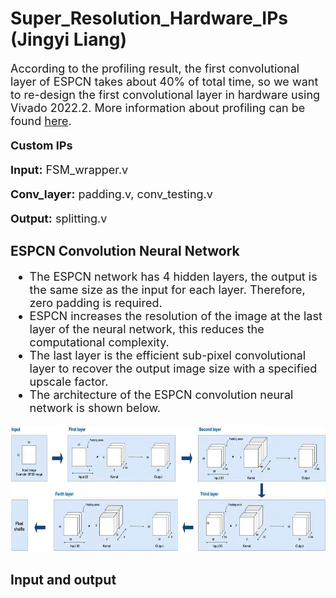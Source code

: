 # Super_Resolution_Hardware_IPs (Jingyi Liang)

<font size = 4>

According to the profiling result, the first convolutional layer of ESPCN takes about 40% of total time, so we want to re-design the first convolutional layer in hardware using Vivado 2022.2. More information about profiling can be found [here](https://github.com/Terrortorpe/FPGA-Consultancy/tree/clean/Super_Resolution_Methods). 

**Custom IPs**
 
**Input:** FSM_wrapper.v
 
**Conv_layer:** padding.v, conv_testing.v
 
**Output:** splitting.v
 

</font>

## ESPCN Convolution Neural Network

<font size = 4>
 
- The ESPCN network has 4 hidden layers, the output is the same size as the input for each layer. Therefore, zero padding is required.
- ESPCN increases the resolution of the image at the last layer of the neural network, this reduces the computational complexity.
- The last layer is the efficient sub-pixel convolutional layer to recover the output image size with a specified upscale factor.
- The architecture of the ESPCN convolution neural network is shown below.
 
</font>

 <img src="network.jpg" width="600" height="200" />
 

 

## Input and output

